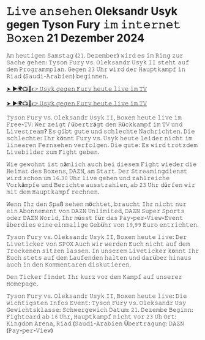 <h1>𝙻𝚒𝚟𝚎 𝚊𝚗𝚜𝚎𝚑𝚎𝚗 Oleksandr Usyk gegen Tyson Fury 𝚒𝚖 𝚒𝚗𝚝𝚎𝚛𝚗𝚎𝚝 𝙱𝚘𝚡𝚎𝚗 21 Dezember 2024</h1>

𝙰𝚖 𝚑𝚎𝚞𝚝𝚒𝚐𝚎𝚗 𝚂𝚊𝚖𝚜𝚝𝚊𝚐 (𝟸𝟷. 𝙳𝚎𝚣𝚎𝚖𝚋𝚎𝚛) 𝚠𝚒𝚛𝚍 𝚎𝚜 𝚒𝚖 𝚁𝚒𝚗𝚐 𝚣𝚞𝚛 𝚂𝚊𝚌𝚑𝚎 𝚐𝚎𝚑𝚎𝚗: 𝚃𝚢𝚜𝚘𝚗 𝙵𝚞𝚛𝚢 𝚟𝚜. 𝙾𝚕𝚎𝚔𝚜𝚊𝚗𝚍𝚛 𝚄𝚜𝚢𝚔 𝙸𝙸 𝚜𝚝𝚎𝚑𝚝 𝚊𝚞𝚏 𝚍𝚎𝚖 𝙿𝚛𝚘𝚐𝚛𝚊𝚖𝚖𝚙𝚕𝚊𝚗. 𝙶𝚎𝚐𝚎𝚗 𝟸𝟹 𝚄𝚑𝚛 𝚠𝚒𝚛𝚍 𝚍𝚎𝚛 𝙷𝚊𝚞𝚙𝚝𝚔𝚊𝚖𝚙𝚏 𝚒𝚗 𝚁𝚒𝚊𝚍 (𝚂𝚊𝚞𝚍𝚒-𝙰𝚛𝚊𝚋𝚒𝚎𝚗) 𝚋𝚎𝚐𝚒𝚗𝚗𝚎𝚗.

[➤ ►🌍📺📱👉 𝚄𝚜𝚢𝚔 𝚐𝚎𝚐𝚎𝚗 𝙵𝚞𝚛𝚢 𝚑𝚎𝚞𝚝𝚎 𝚕𝚒𝚟𝚎 𝚒𝚖 𝚃𝚅](https://t.co/o88nIGoYU5)

[➤ ►🌍📺📱👉 𝚄𝚜𝚢𝚔 𝚐𝚎𝚐𝚎𝚗 𝙵𝚞𝚛𝚢 𝚑𝚎𝚞𝚝𝚎 𝚕𝚒𝚟𝚎 𝚒𝚖 𝚃𝚅](https://t.co/o88nIGoYU5)

𝚃𝚢𝚜𝚘𝚗 𝙵𝚞𝚛𝚢 𝚟𝚜. 𝙾𝚕𝚎𝚔𝚜𝚊𝚗𝚍𝚛 𝚄𝚜𝚢𝚔 𝙸𝙸, 𝙱𝚘𝚡𝚎𝚗 𝚑𝚎𝚞𝚝𝚎 𝚕𝚒𝚟𝚎 𝚒𝚖 𝙵𝚛𝚎𝚎-𝚃𝚅: 𝚆𝚎𝚛 𝚣𝚎𝚒𝚐𝚝 / ü𝚋𝚎𝚛𝚝𝚛ä𝚐𝚝 𝚍𝚎𝚗 𝚁ü𝚌𝚔𝚔𝚊𝚖𝚙𝚏 𝚒𝚖 𝚃𝚅 𝚞𝚗𝚍 𝙻𝚒𝚟𝚎𝚜𝚝𝚛𝚎𝚊𝚖?
𝙴𝚜 𝚐𝚒𝚋𝚝 𝚐𝚞𝚝𝚎 𝚞𝚗𝚍 𝚜𝚌𝚑𝚕𝚎𝚌𝚑𝚝𝚎 𝙽𝚊𝚌𝚑𝚛𝚒𝚌𝚑𝚝𝚎𝚗. 𝙳𝚒𝚎 𝚜𝚌𝚑𝚕𝚎𝚌𝚑𝚝𝚎: 𝙸𝚑𝚛 𝚔ö𝚗𝚗𝚝 𝙵𝚞𝚛𝚢 𝚟𝚜. 𝚄𝚜𝚢𝚔 𝚑𝚎𝚞𝚝𝚎 𝚕𝚎𝚒𝚍𝚎𝚛 𝚗𝚒𝚌𝚑𝚝 𝚒𝚖 𝚕𝚒𝚗𝚎𝚊𝚛𝚎𝚗 𝙵𝚎𝚛𝚗𝚜𝚎𝚑𝚎𝚗 𝚟𝚎𝚛𝚏𝚘𝚕𝚐𝚎𝚗. 𝙳𝚒𝚎 𝚐𝚞𝚝𝚎: 𝙴𝚜 𝚠𝚒𝚛𝚍 𝚝𝚛𝚘𝚝𝚣𝚍𝚎𝚖 𝙻𝚒𝚟𝚎𝚋𝚒𝚕𝚍𝚎𝚛 𝚣𝚞𝚖 𝙵𝚒𝚐𝚑𝚝 𝚐𝚎𝚋𝚎𝚗.

𝚆𝚒𝚎 𝚐𝚎𝚠𝚘𝚑𝚗𝚝 𝚒𝚜𝚝 𝚗ä𝚖𝚕𝚒𝚌𝚑 𝚊𝚞𝚌𝚑 𝚋𝚎𝚒 𝚍𝚒𝚎𝚜𝚎𝚖 𝙵𝚒𝚐𝚑𝚝 𝚠𝚒𝚎𝚍𝚎𝚛 𝚍𝚒𝚎 𝙷𝚎𝚒𝚖𝚊𝚝 𝚍𝚎𝚜 𝙱𝚘𝚡𝚎𝚗𝚜, 𝙳𝙰𝚉𝙽, 𝚊𝚖 𝚂𝚝𝚊𝚛𝚝. 𝙳𝚎𝚛 𝚂𝚝𝚛𝚎𝚊𝚖𝚒𝚗𝚐𝚍𝚒𝚎𝚗𝚜𝚝 𝚠𝚒𝚛𝚍 𝚜𝚌𝚑𝚘𝚗 𝚞𝚖 𝟷𝟼.𝟹𝟶 𝚄𝚑𝚛 𝚕𝚒𝚟𝚎 𝚐𝚎𝚑𝚎𝚗 𝚞𝚗𝚍 𝚣𝚊𝚑𝚕𝚛𝚎𝚒𝚌𝚑𝚎 𝚅𝚘𝚛𝚔ä𝚖𝚙𝚏𝚎 𝚞𝚗𝚍 𝙱𝚎𝚛𝚒𝚌𝚑𝚝𝚎 𝚊𝚞𝚜𝚜𝚝𝚛𝚊𝚑𝚕𝚎𝚗, 𝚊𝚋 𝟸𝟹 𝚄𝚑𝚛 𝚍ü𝚛𝚏𝚎𝚗 𝚠𝚒𝚛 𝚖𝚒𝚝 𝚍𝚎𝚖 𝙷𝚊𝚞𝚙𝚝𝚔𝚊𝚖𝚙𝚏 𝚛𝚎𝚌𝚑𝚗𝚎𝚗.

𝚆𝚎𝚗𝚗 𝙸𝚑𝚛 𝚍𝚎𝚗 𝚂𝚙𝚊ß 𝚜𝚎𝚑𝚎𝚗 𝚖ö𝚌𝚑𝚝𝚎𝚝, 𝚋𝚛𝚊𝚞𝚌𝚑𝚝 𝙸𝚑𝚛 𝚗𝚒𝚌𝚑𝚝 𝚗𝚞𝚛 𝚎𝚒𝚗 𝙰𝚋𝚘𝚗𝚗𝚎𝚖𝚎𝚗𝚝 𝚟𝚘𝚗 𝙳𝙰𝚉𝙽 𝚄𝚗𝚕𝚒𝚖𝚒𝚝𝚎𝚍, 𝙳𝙰𝚉𝙽 𝚂𝚞𝚙𝚎𝚛 𝚂𝚙𝚘𝚛𝚝𝚜 𝚘𝚍𝚎𝚛 𝙳𝙰𝚉𝙽 𝚆𝚘𝚛𝚕𝚍, 𝙸𝚑𝚛 𝚖ü𝚜𝚜𝚝 𝚏ü𝚛 𝚍𝚊𝚜 𝙿𝚊𝚢-𝚙𝚎𝚛-𝚅𝚒𝚎𝚠-𝙴𝚟𝚎𝚗𝚝 ü𝚋𝚎𝚛𝚍𝚒𝚎𝚜 𝚎𝚒𝚗𝚎 𝚎𝚒𝚗𝚖𝚊𝚕𝚒𝚐𝚎 𝙶𝚎𝚋ü𝚑𝚛 𝚟𝚘𝚗 𝟷𝟿,𝟿𝟿 𝙴𝚞𝚛𝚘 𝚎𝚗𝚝𝚛𝚒𝚌𝚑𝚝𝚎𝚗.

𝚃𝚢𝚜𝚘𝚗 𝙵𝚞𝚛𝚢 𝚟𝚜. 𝙾𝚕𝚎𝚔𝚜𝚊𝚗𝚍𝚛 𝚄𝚜𝚢𝚔 𝙸𝙸, 𝙱𝚘𝚡𝚎𝚗 𝚑𝚎𝚞𝚝𝚎 𝚕𝚒𝚟𝚎: 𝙳𝚎𝚛 𝙻𝚒𝚟𝚎𝚝𝚒𝚌𝚔𝚎𝚛 𝚟𝚘𝚗 𝚂𝙿𝙾𝚇
𝙰𝚞𝚌𝚑 𝚠𝚒𝚛 𝚠𝚎𝚛𝚍𝚎𝚗 𝙴𝚞𝚌𝚑 𝚗𝚒𝚌𝚑𝚝 𝚊𝚞𝚏 𝚍𝚎𝚖 𝚃𝚛𝚘𝚌𝚔𝚎𝚗𝚎𝚗 𝚜𝚒𝚝𝚣𝚎𝚗 𝚕𝚊𝚜𝚜𝚎𝚗. 𝙸𝚗 𝚞𝚗𝚜𝚎𝚛𝚎𝚖 𝙻𝚒𝚟𝚎𝚝𝚒𝚌𝚔𝚎𝚛 𝚔ö𝚗𝚗𝚝 𝙸𝚑𝚛 𝙴𝚞𝚌𝚑 𝚜𝚝𝚎𝚝𝚜 𝚊𝚞𝚏 𝚍𝚎𝚖 𝙻𝚊𝚞𝚏𝚎𝚗𝚍𝚎𝚗 𝚑𝚊𝚕𝚝𝚎𝚗 𝚞𝚗𝚍 𝚍𝚊𝚛ü𝚋𝚎𝚛 𝚑𝚒𝚗𝚊𝚞𝚜 𝚊𝚞𝚌𝚑 𝚒𝚗 𝚍𝚎𝚗 𝙺𝚘𝚖𝚖𝚎𝚗𝚝𝚊𝚛𝚎𝚗 𝚍𝚒𝚜𝚔𝚞𝚝𝚒𝚎𝚛𝚎𝚗.

𝙳𝚎𝚗 𝚃𝚒𝚌𝚔𝚎𝚛 𝚏𝚒𝚗𝚍𝚎𝚝 𝙸𝚑𝚛 𝚔𝚞𝚛𝚣 𝚟𝚘𝚛 𝚍𝚎𝚖 𝙺𝚊𝚖𝚙𝚏 𝚊𝚞𝚏 𝚞𝚗𝚜𝚎𝚛𝚎𝚛 𝙷𝚘𝚖𝚎𝚙𝚊𝚐𝚎.

𝚃𝚢𝚜𝚘𝚗 𝙵𝚞𝚛𝚢 𝚟𝚜. 𝙾𝚕𝚎𝚔𝚜𝚊𝚗𝚍𝚛 𝚄𝚜𝚢𝚔 𝙸𝙸, 𝙱𝚘𝚡𝚎𝚗 𝚑𝚎𝚞𝚝𝚎 𝚕𝚒𝚟𝚎: 𝙳𝚒𝚎 𝚠𝚒𝚌𝚑𝚝𝚒𝚐𝚜𝚝𝚎𝚗 𝙸𝚗𝚏𝚘𝚜
𝙴𝚟𝚎𝚗𝚝: 𝚃𝚢𝚜𝚘𝚗 𝙵𝚞𝚛𝚢 𝚟𝚜. 𝙾𝚕𝚎𝚔𝚜𝚊𝚗𝚍𝚛 𝚄𝚜𝚢
𝙶𝚎𝚠𝚒𝚌𝚑𝚝𝚜𝚔𝚕𝚊𝚜𝚜𝚎: 𝚂𝚌𝚑𝚠𝚎𝚛𝚐𝚎𝚠𝚒𝚌𝚑
𝙳𝚊𝚝𝚞𝚖: 𝟸𝟷. 𝙳𝚎𝚣𝚎𝚖𝚋𝚎
𝙱𝚎𝚐𝚒𝚗𝚗: 𝙵𝚒𝚐𝚑𝚝𝚌𝚊𝚛𝚍 𝚊𝚋 𝟷𝟼 𝚄𝚑𝚛, 𝙷𝚊𝚞𝚙𝚝𝚔𝚊𝚖𝚙𝚏 𝚗𝚒𝚌𝚑𝚝 𝚟𝚘𝚛 𝟸𝟹 𝚄𝚑
𝙾𝚛𝚝: 𝙺𝚒𝚗𝚐𝚍𝚘𝚖 𝙰𝚛𝚎𝚗𝚊, 𝚁𝚒𝚊𝚍 (𝚂𝚊𝚞𝚍𝚒-𝙰𝚛𝚊𝚋𝚒𝚎𝚗
Ü𝚋𝚎𝚛𝚝𝚛𝚊𝚐𝚞𝚗𝚐: 𝙳𝙰𝚉𝙽 (𝙿𝚊𝚢-𝚙𝚎𝚛-𝚅𝚒𝚎𝚠)
